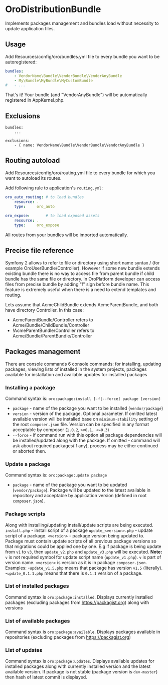 OroDistributionBundle
=====================

Implements packages management and bundles load without necessity to update application files.

## Usage
Add Resources/config/oro/bundles.yml file to every bundle you want to be autoregistered:

``` yml
bundles:
    - VendorName\Bundle\VendorBundle\VendorAnyBundle
    - My\Bundle\MyBundle\MyCustomBundle
#   - ...
```

That's it! Your bundle (and "VendorAnyBundle") will be automatically registered in AppKernel.php.

## Exclusions

```
bundles:
    ...

exclusions:
    - { name: VendorName\Bundle\VendorBundle\VendorAnyBundle }
```

## Routing autoload
Add Resources/config/oro/routing.yml file to every bundle for which you want to autoload its routes.

Add following rule to application's `routing.yml`:

``` yml
oro_auto_routing: # to load bundles
    resource: .
    type:     oro_auto
    
oro_expose:       # to load exposed assets
    resource: .
    type:     oro_expose
```

All routes from your bundles will be imported automatically.


## Precise file reference

Symfony 2 allows to refer to file or directory using short name syntax <BundleName>/<FullPath> (for example
OroUserBundle/Controller). However if some new bundle extends existing bundle there is no way to access file from
parent bundle if child bundle has the same file or directory. In OroPlatform developer can access files from precise
bundle by adding "!" sign before bundle name. This feature is extremely useful when there is a need to extend templates
and routing.

Lets assume that AcmeChildBundle extends AcmeParentBundle, and both have directory Controller. In this case:
* AcmeParentBundle/Controller refers to Acme/Bundle/ChildBundle/Controller
* !AcmeParentBundle/Controller refers to Acme/Bundle/ParentBundle/Controller


## Packages management
There are console commands 6 console commands: for installing, updating packages, viewing lists of installed in the system projects, packages available for installation and available updates for installed packages

### Installing a package

Command syntax is: `oro:package:install [-f|--force] package [version]`
 - `package` - name of the package you want to be installed (`vendor/package`)
 - `version` - version of the package. Optional parameter. If omitted latest available version will be installed base on `minimum-stability` setting of the root `composer.json` file. Version can be specified in any format acceptable by composer (`1.0.2`, `>v0.1, <=0.3`)
 - `--force` - if command run with this option all package dependencies will be installed/updated along with the package. If omitted - command will ask about required packages(if any), process may be either continued or aborted then.

### Update a package
Command syntax is: `oro:package:update package`
 - `package` - name of the package you want to be updated (`vendor/package`). Package will be updated to the latest available in repository and acceptable by application version (defined in root `composer.json`).

### Package scripts
Along with installing/updating install/update scripts are being executed.
`install.php` - install script of a package
`update_<version>.php` - update script of a package. `<version>` - package version being updated to. Package must contain update scripts of all previous package versions so that migrations could be applied one by one. E.g if package is being update from `v1` to `v3`, then `update_v2.php` and `update_v3.php` will be executed.
**Note:** `v` is not required symbol for update script name (`update_v1.php`). `v` is part of version name. `<version>` is version as it is in package `composer.json`.
Examples:
 -`update_v1.5.php` means that package has version `v1.5` (literally).
 -`update_0.1.1.php` means that there is `0.1.1` version of a package.

### List of installed packages
Command syntax is `oro:package:installed`.
Displays currently installed packages (excluding packages from https://packagist.org) along with versions

### List of available packages
Command syntax is `oro:package:available`.
Displays packages available in repositories (excluding packages from https://packagist.org)

### List of updates
Command syntax is `oro:package:updates`.
Displays available updates for installed packages along with currently installed version and the latest available version.
If package is not stable (package version is `dev-master`) then hash of latest commit is displayed.

